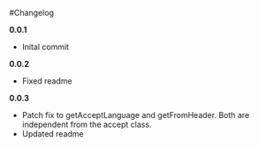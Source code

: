 #Changelog

**0.0.1**
* Inital commit

**0.0.2**
* Fixed readme

**0.0.3**
* Patch fix to getAcceptLanguage and getFromHeader. Both are independent from the accept class.
* Updated readme
